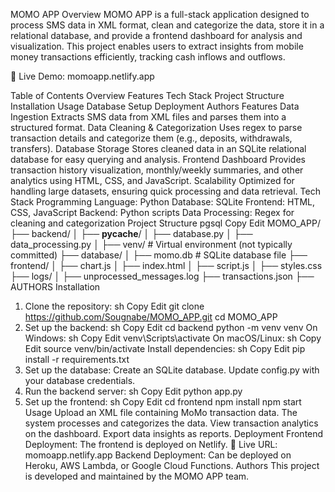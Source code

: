 MOMO APP
Overview
MOMO APP is a full-stack application designed to process SMS data in XML format, clean and categorize the data, store it in a relational database, and provide a frontend dashboard for analysis and visualization. This project enables users to extract insights from mobile money transactions efficiently, tracking cash inflows and outflows.

🔗 Live Demo: momoapp.netlify.app

Table of Contents
Overview
Features
Tech Stack
Project Structure
Installation
Usage
Database Setup
Deployment
Authors
Features
Data Ingestion
Extracts SMS data from XML files and parses them into a structured format.
Data Cleaning & Categorization
Uses regex to parse transaction details and categorize them (e.g., deposits, withdrawals, transfers).
Database Storage
Stores cleaned data in an SQLite relational database for easy querying and analysis.
Frontend Dashboard
Provides transaction history visualization, monthly/weekly summaries, and other analytics using HTML, CSS, and JavaScript.
Scalability
Optimized for handling large datasets, ensuring quick processing and data retrieval.
Tech Stack
Programming Language: Python
Database: SQLite
Frontend: HTML, CSS, JavaScript
Backend: Python scripts
Data Processing: Regex for cleaning and categorization
Project Structure
pgsql
Copy
Edit
MOMO_APP/
├── backend/
│   ├── __pycache__/
│   ├── database.py
│   ├── data_processing.py
│   ├── venv/  # Virtual environment (not typically committed)
├── database/
│   ├── momo.db  # SQLite database file
├── frontend/
│   ├── chart.js
│   ├── index.html
│   ├── script.js
│   ├── styles.css
├── logs/
│   ├── unprocessed_messages.log
├── transactions.json
├── AUTHORS
Installation
1. Clone the repository:
sh
Copy
Edit
git clone https://github.com/Sougnabe/MOMO_APP.git
cd MOMO_APP
2. Set up the backend:
sh
Copy
Edit
cd backend
python -m venv venv
On Windows:
sh
Copy
Edit
venv\Scripts\activate
On macOS/Linux:
sh
Copy
Edit
source venv/bin/activate
Install dependencies:
sh
Copy
Edit
pip install -r requirements.txt
3. Set up the database:
Create an SQLite database.
Update config.py with your database credentials.
4. Run the backend server:
sh
Copy
Edit
python app.py
5. Set up the frontend:
sh
Copy
Edit
cd frontend
npm install
npm start
Usage
Upload an XML file containing MoMo transaction data.
The system processes and categorizes the data.
View transaction analytics on the dashboard.
Export data insights as reports.
Deployment
Frontend Deployment: The frontend is deployed on Netlify.
🔗 Live URL: momoapp.netlify.app
Backend Deployment: Can be deployed on Heroku, AWS Lambda, or Google Cloud Functions.
Authors
This project is developed and maintained by the MOMO APP team.
